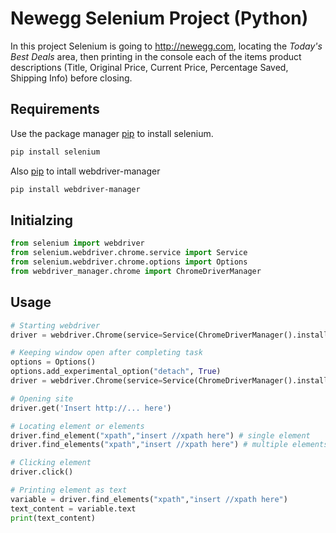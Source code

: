# Newegg Selenium Project (Python)
In this project Selenium is going to http://newegg.com, locating the _Today's Best Deals_ area, then printing in the console each of the items product descriptions (Title, Original Price, Current Price, Percentage Saved, Shipping Info) before closing.

## Requirements
Use the package manager [pip](https://pypi.org/project/selenium/) to install selenium.
```bash
pip install selenium
```
Also [pip](https://pypi.org/project/webdriver-manager/) to intall webdriver-manager
```bash
pip install webdriver-manager
```
## Initialzing
```python
from selenium import webdriver
from selenium.webdriver.chrome.service import Service
from selenium.webdriver.chrome.options import Options
from webdriver_manager.chrome import ChromeDriverManager
```
## Usage
``` python
# Starting webdriver
driver = webdriver.Chrome(service=Service(ChromeDriverManager().install()))

# Keeping window open after completing task
options = Options()
options.add_experimental_option("detach", True)
driver = webdriver.Chrome(service=Service(ChromeDriverManager().install()),options=options)

# Opening site
driver.get('Insert http://... here')

# Locating element or elements
driver.find_element("xpath","insert //xpath here") # single element
driver.find_elements("xpath","insert //xpath here") # multiple elements

# Clicking element
driver.click()

# Printing element as text
variable = driver.find_elements("xpath","insert //xpath here")
text_content = variable.text
print(text_content)
```
